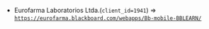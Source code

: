  - Eurofarma Laboratorios Ltda.(`client_id=1941`) => [`https://eurofarma.blackboard.com/webapps/Bb-mobile-BBLEARN/`](https://eurofarma.blackboard.com/webapps/Bb-mobile-BBLEARN/)
